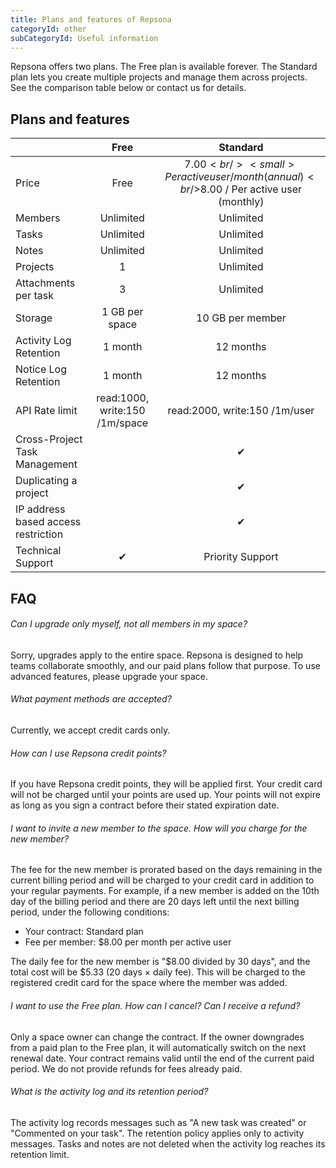 ```yaml
---
title: Plans and features of Repsona
categoryId: other
subCategoryId: Useful information
---
```


Repsona offers two plans. The Free plan is available forever. The Standard plan lets you create multiple projects and manage them across projects. See the comparison table below or contact us for details.

## Plans and features

|                                     |              Free              |                                           Standard                                            |
|-------------------------------------|:------------------------------:|:---------------------------------------------------------------------------------------------:|
| Price                               |              Free              | $7.00<br/><small>Per active user/month (annual)<br/>$8.00 / Per active user (monthly)</small> |
| Members                             |           Unlimited            |                                           Unlimited                                           |
| Tasks                               |           Unlimited            |                                           Unlimited                                           |
| Notes                               |           Unlimited            |                                           Unlimited                                           |
| Projects                            |               1                |                                           Unlimited                                           |
| Attachments per task                |               3                |                                           Unlimited                                           |
| Storage                             |         1 GB per space         |                                       10 GB per member                                        |
| Activity Log Retention              |            1 month             |                                           12 months                                           |
| Notice Log Retention                |            1 month             |                                           12 months                                           |
| API Rate limit                      | read:1000, write:150 /1m/space |                                 read:2000, write:150 /1m/user                                 |
| Cross-Project Task Management       |                                |                                               ✔                                               |
| Duplicating a project               |                                |                                               ✔                                               |
| IP address based access restriction |                                |                                               ✔                                               |
| Technical Support                   |               ✔                |                                       Priority Support                                        |

## FAQ

###### Can I upgrade only myself, not all members in my space?

Sorry, upgrades apply to the entire space. Repsona is designed to help teams collaborate smoothly, and our paid plans follow that purpose. To use advanced features, please upgrade your space.

###### What payment methods are accepted?

Currently, we accept credit cards only.

###### How can I use Repsona credit points?

If you have Repsona credit points, they will be applied first. Your credit card will not be charged until your points are used up. Your points will not expire as long as you sign a contract before their stated expiration date.

###### I want to invite a new member to the space. How will you charge for the new member?

The fee for the new member is prorated based on the days remaining in the current billing period and will be charged to your credit card in addition to your regular payments. For example, if a new member is added on the 10th day of the billing period and there are 20 days left until the next billing period, under the following conditions:
- Your contract: Standard plan
- Fee per member: $8.00 per month per active user

The daily fee for the new member is "$8.00 divided by 30 days", and the total cost will be $5.33 (20 days × daily fee). This will be charged to the registered credit card for the space where the member was added.

###### I want to use the Free plan. How can I cancel? Can I receive a refund?

Only a space owner can change the contract. If the owner downgrades from a paid plan to the Free plan, it will automatically switch on the next renewal date. Your contract remains valid until the end of the current paid period. We do not provide refunds for fees already paid.

###### What is the activity log and its retention period?

The activity log records messages such as "A new task was created" or "Commented on your task". The retention policy applies only to activity messages. Tasks and notes are not deleted when the activity log reaches its retention limit.
